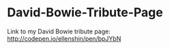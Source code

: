 # David-Bowie-Tribute-Page

Link to my David Bowie tribute page: http://codepen.io/ellenshin/pen/bpJYbN
